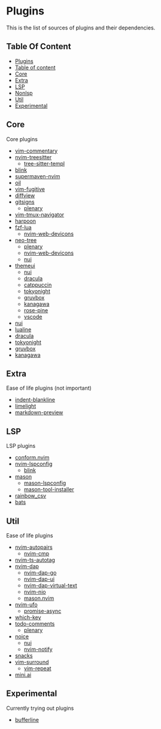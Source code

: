 Plugins
=======

This is the list of sources of plugins and their dependencies.

Table Of Content
----------------

-	[Plugins](#plugins)
-	[Table of content](#table-of-content)
-	[Core](#core)
-	[Extra](#extra)
-	[LSP](#lsp)
-	[Nonlsp](#nonlsp)
-	[Util](#util)
-	[Experimental](#experimental)

Core
----

Core plugins

-	[vim-commentary](https://github.com/tpope/vim-commentary)
-	[nvim-treesitter](https://github.com/nvim-treesitter/nvim-treesitter)
	-	[tree-sitter-templ](https://github.com/vrischmann/tree-sitter-templ)
-	[blink](https://github.com/saghen/blink.cmp)
-	[supermaven-nvim](https://github.com/supermaven-inc/supermaven-nvim)
-	[oil](https://github.com/stevearc/oil.nvim)
-	[vim-fugitive](https://github.com/tpope/vim-fugitive)
-	[diffview](https://github.com/sindrets/diffview.nvim)
-	[gitsigns](https://github.com/lewis6991/gitsigns.nvim)
	-	[plenary](https://github.com/lua/plenary.nvim)
-	[vim-tmux-navigator](https://github.com/christoomey/vim-tmux-navigator)
-	[harpoon](https://github.com/ThePrimeagen/harpoon)
-	[fzf-lua](https://github.com/ibhagwan/fzf-lua)
	-	[nvim-web-devicons](https://github.com/nvim-tree/nvim-web-devicons)
-	[neo-tree](https://github.com/nvim-neo-tree/neo-tree.nvim)
	-	[plenary](https://github.com/nvim-lua/plenary.nvim)
	-	[nvim-web-devicons](https://github.com/nvim-tree/nvim-web-devicons)
	-	[nui](https://github.com/MunifTanjim/nui.nvim)
-	[themeui](https://github.com/yashodhanketkar/themeui.nvim)
	-	[nui](https://github.com/MunifTanjim/nui.nvim)
	-	[dracula](https://github.com/Mofiqul/dracula.nvim)
	-	[catppuccin](https://github.com/catppuccin/nvim)
	-	[tokyonight](https://github.com/folke/tokyonight.nvim)
	-	[gruvbox](https://github.com/ellisonleao/gruvbox.nvim)
	-	[kanagawa](https://github.com/rebelot/kanagawa.nvim)
	-	[rose-pine](https://github.com/rose-pine/neovim)
	-	[vscode](https://github.com/Mofiqul/vscode.nvim)
-	[nui](https://github.com/MunifTanjim/nui.nvim)
-	[lualine](https://github.com/nvim-lualine/lualine.nvim)
-	[dracula](https://github.com/Mofiqul/dracula.nvim)
-	[tokyonight](https://github.com/folke/tokyonight.nvim)
-	[gruvbox](https://github.com/ellisonleao/gruvbox.nvim)
-	[kanagawa](https://github.com/rebelot/kanagawa.nvim)

Extra
-----

Ease of life plugins (not important)

-	[indent-blankline](https://github.com/lukas-reineke/indent-blankline.nvim)
-	[limelight](https://github.com/junegunn/limelight.vim)
-	[markdown-preview](https://github.com/iamcco/markdown-preview.nvim)

LSP
---

LSP plugins

-	[conform.nvim](https://github.com/stevearc/conform.nvim)
-	[nvim-lspconfig](https://github.com/neovim/nvim-lspconfig)
	-	[blink](https://github.com/saghen/blink.cmp)
-	[mason](https://github.com/williamboman/mason.nvim)
	-	[mason-lspconfig](https://github.com/williamboman/mason-lspconfig.nvim)
	-	[mason-tool-installer](https://github.com/WhoIsSethDaniel/mason-tool-installer.nvim)
-	[rainbow_csv](https://github.com/cameron-wags/rainbow_csv.nvim)
-	[bats](https://github.com/aliou/bats.vim)

Util
----

Ease of life plugins

-	[nvim-autopairs](https://github.com/windwp/nvim-autopairs)
	-	[nvim-cmp](https://github.com/hrsh7th/nvim-cmp)
-	[nvim-ts-autotag](https://github.com/windwp/nvim-ts-autotag)
-	[nvim-dap](https://github.com/mfussenegger/nvim-dap)
	-	[nvim-dap-go](https://github.com/leoluz/nvim-dap-go)
	-	[nvim-dap-ui](https://github.com/rcarriga/nvim-dap-ui)
	-	[nvim-dap-virtual-text](https://github.com/theHamsta/nvim-dap-virtual-text)
	-	[nvim-nio](https://github.com/nvim-neotest/nvim-nio)
	-	[mason.nvim](https://github.com/williamboman/mason.nvim)
-	[nvim-ufo](https://github.com/kevinhwang91/nvim-ufo)
	-	[promise-async](https://github.com/kevinhwang91/promise-async)
-	[which-key](https://github.com/folke/which-key.nvim)
-	[todo-comments](https://github.com/folke/todo-comments.nvim)
	-	[plenary](https://github.com/nvim-lua/plenary.nvim)
-	[noice](https://github.com/folke/noice.nvim)
	-	[nui](https://github.com/MunifTanjim/nui.nvim)
	-	[nvim-notify](https://github.com/rcarriga/nvim-notify)
-	[snacks](https://github.com/folke/snacks.nvim)
-	[vim-surround](https://github.com/tpope/vim-surround)
	-	[vim-repeat](https://github.com/tpope/vim-repeat)
-	[mini.ai](https://github.com/echasnovski/mini.ai)

Experimental
------------

Currently trying out plugins

-	[bufferline](https://github.com/akinsho/bufferline.nvim)
